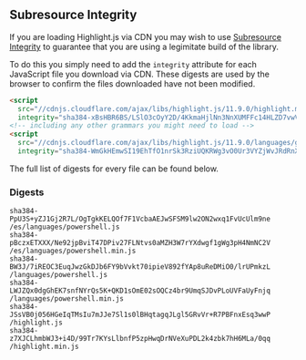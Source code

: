 ## Subresource Integrity

If you are loading Highlight.js via CDN you may wish to use [Subresource Integrity](https://developer.mozilla.org/en-US/docs/Web/Security/Subresource_Integrity) to guarantee that you are using a legimitate build of the library.

To do this you simply need to add the `integrity` attribute for each JavaScript file you download via CDN. These digests are used by the browser to confirm the files downloaded have not been modified.

```html
<script
  src="//cdnjs.cloudflare.com/ajax/libs/highlight.js/11.9.0/highlight.min.js"
  integrity="sha384-xBsHBR6BS/LSlO3cOyY2D/4KkmaHjlNn3NnXUMFFc14HLZD7vwVgS3+6U/WkHAra"></script>
<!-- including any other grammars you might need to load -->
<script
  src="//cdnjs.cloudflare.com/ajax/libs/highlight.js/11.9.0/languages/go.min.js"
  integrity="sha384-WmGkHEmwSI19EhTfO1nrSk3RziUQKRWg3vO0Ur3VYZjWvJRdRnX4/scQg+S2w1fI"></script>
```

The full list of digests for every file can be found below.

### Digests

```
sha384-PpU3S+yZJ1Gj2R7L/OgTgkKELQOf7F1VcbaAEJwSFSM9lw2ON2wxq1FvUcUlm9ne /es/languages/powershell.js
sha384-pBczxETXXX/Ne92jpBviT47DPiv27FLNtvs0aMZH3W7rYXdwgf1gWg3pH4NmNC2V /es/languages/powershell.min.js
sha384-BW3J/7iREOC3EuqJwzGkDJb6FY9bVvkt70ipieV892fYAp8uReDMiO0/lrUPmkzL /languages/powershell.js
sha384-LWJZQx0dgGhEK7snfNYrQs5K+QKD1sOmE02sOQCz4br9UmqSJDvPLoUVFaUyFnjq /languages/powershell.min.js
sha384-JSsVB0j056HGeIqTMsIu7mJJe7Sl1s0lBHqtagqJLgl5GRvVr+R7PBFnxEsq3wwP /highlight.js
sha384-z7XJCLhmbWJ3+i4D/99Tr7KYsLlbnfP5zpHwqDrNVeXuPDL2k4zbk7hH6MLa/0qq /highlight.min.js
```

